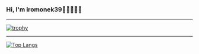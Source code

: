 ### Hi, I'm iromonek39👋🏻🧑🏻‍💻

***

<!--
**iromonek39/iromonek39** is a ✨ _special_ ✨ repository because its `README.md` (this file) appears on your GitHub profile.
Here are some ideas to get you started:
- 🔭 I’m currently working on ...
- 🌱 I’m currently learning ...
- 👯 I’m looking to collaborate on ...
- 🤔 I’m looking for help with ...
- 💬 Ask me about ...
- 📫 How to reach me: ...
- 😄 Pronouns: ...
- ⚡ Fun fact: ...
-->
[![trophy](https://github-profile-trophy.vercel.app/?username=iromonek39&row=1)](https://github.com/ryo-ma/github-profile-trophy)
***
[![Top Langs](https://github-readme-stats.vercel.app/api/top-langs/?username=iromonek39&layout=compact)](https://github.com/anuraghazra/github-readme-stats)
